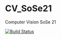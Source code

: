 # CV_SoSe21
Computer Vision SoSe 21

[![Build Status](https://github.com/Andrew1021/CV_SoSe21/workflows/Test-Notebooks/badge.svg)](https://github.com/Andrew1021/CV_SoSe21/goto?ref=main)
